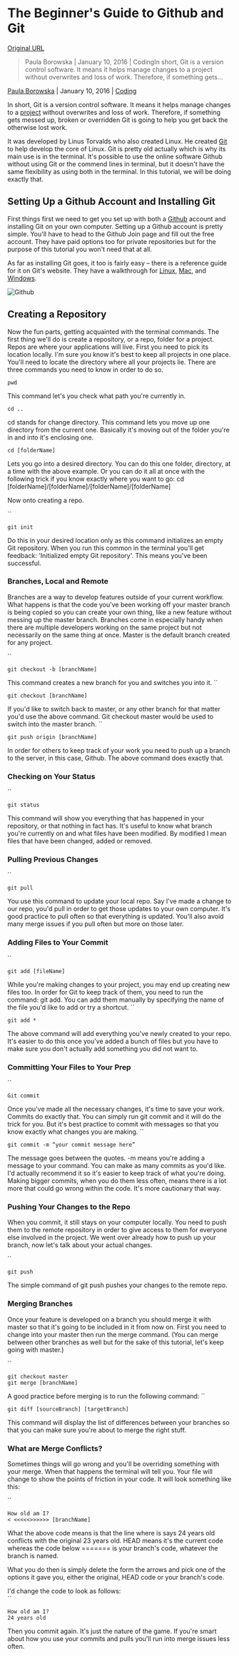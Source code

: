 # The Beginner's Guide to Github and Git

[Original URL](https://webdesignviews.com/beginners-guide-github-and-git/)

> Paula Borowska | January 10, 2016 | CodingIn short, Git is a version control software. It means it helps manage changes to a project without overwrites and loss of work. Therefore, if something gets...

[Paula Borowska](https://webdesignviews.com/author/paulaborowska/ "Posts by Paula Borowska") | January 10, 2016 | [Coding](https://webdesignviews.com/category/coding/)

In short, Git is a version control software. It means it helps manage changes to a [project](https://webdesignviews.com/tips-focusing-attention-project-work/) without overwrites and loss of work. Therefore, if something gets messed up, broken or overridden Git is going to help you get back the otherwise lost work.

It was developed by Linus Torvalds who also created Linux. He created [Git](https://git-scm.com/) to help develop the core of Linux. Git is pretty old actually which is why its main use is in the terminal. It's possible to use the online software Github without using Git or the commend lines in terminal, but it doesn't have the same flexibility as using both in the terminal. In this tutorial, we will be doing exactly that.

## Setting Up a Github Account and Installing Git

First things first we need to get you set up with both a [Github](http://github.com) account and installing Git on your own computer. Setting up a Github account is pretty simple. You'll have to head to the Github Join page and fill out the free account. They have paid options too for private repositories but for the purpose of this tutorial you won't need that at all.

As far as installing Git goes, it too is fairly easy – there is a reference guide for it on Git's website. They have a walkthrough for [Linux](https://git-scm.com/book/en/v2/Getting-Started-Installing-Git#Installing-on-Linux), [Mac](https://git-scm.com/book/en/v2/Getting-Started-Installing-Git#Installing-on-Mac), and [Windows](https://git-scm.com/book/en/v2/Getting-Started-Installing-Git#Installing-on-Windows).

![Github](https://webdesignviews.com/media/2016/17353/github.jpg)

## Creating a Repository

Now the fun parts, getting acquainted with the terminal commands. The first thing we'll do is create a repository, or a repo, folder for a project. Repos are where your applications will live. First you need to pick its location locally. I'm sure you know it's best to keep all projects in one place. You'll need to locate the directory where all your projects lie. There are three commands you need to know in order to do so.

```
pwd
```

This command let's you check what path you're currently in.

```
cd ..
```

cd stands for change directory. This command lets you move up one directory from the current one. Basically it's moving out of the folder you're in and into it's enclosing one.

```
cd [folderName]
```

Lets you go into a desired directory. You can do this one folder, directory, at a time with the above example. Or you can do it all at once with the following trick if you know exactly where you want to go: cd [folderName]/[folderName]/[folderName]/[folderName]

Now onto creating a repo.

``

```
git init
```

Do this in your desired location only as this command initializes an empty Git repository. When you run this common in the terminal you'll get feedback: 'Initialized empty Git repository'. This means you've been successful.

### Branches, Local and Remote

Branches are a way to develop features outside of your current workflow. What happens is that the code you've been working off your master branch is being copied so you can create your own thing, like a new feature without messing up the master branch. Branches come in especially handy when there are multiple developers working on the same project but not necessarily on the same thing at once. Master is the default branch created for any project.

``

```
git checkout -b [branchName]
```

This command creates a new branch for you and switches you into it. ``

```
git checkout [branchName]
```

If you'd like to switch back to master, or any other branch for that matter you'd use the above command. Git checkout master would be used to switch into the master branch. ``

```
git push origin [branchName]
```

In order for others to keep track of your work you need to push up a branch to the server, in this case, Github. The above command does exactly that.

### Checking on Your Status

``

```
git status
```

This command will show you everything that has happened in your repository, or that nothing in fact has. It's useful to know what branch you're currently on and what files have been modified. By modified I mean files that have been changed, added or removed.

### Pulling Previous Changes

``

```
git pull
```

You use this command to update your local repo. Say I've made a change to our repo, you'd pull in order to get those updates to your own computer. It's good practice to pull often so that everything is updated. You'll also avoid many merge issues if you pull often but more on those later.

### Adding Files to Your Commit

``

```
git add [fileName]
```

While you're making changes to your project, you may end up creating new files too. In order for Git to keep track of them, you need to run the command: git add. You can add them manually by specifying the name of the file you'd like to add or try a shortcut. ``

```
git add *
```

The above command will add everything you've newly created to your repo. It's easier to do this once you've added a bunch of files but you have to make sure you don't actually add something you did not want to.

### Committing Your Files to Your Prep

``

```
Git commit
```

Once you've made all the necessary changes, it's time to save your work. Commits do exactly that. You can simply run git commit and it will do the trick for you. But it's best practice to commit with messages so that you know exactly what changes you are making. ``

```
git commit -m “your commit message here”
```

The message goes between the quotes. -m means you're adding a message to your command. You can make as many commits as you'd like. I'd actually recommend it so it's easier to keep track of what you're doing. Making bigger commits, when you do them less often, means there is a lot more that could go wrong within the code. It's more cautionary that way.

### Pushing Your Changes to the Repo

When you commit, it still stays on your computer locally. You need to push them to the remote repository in order to give access to them for everyone else involved in the project. We went over already how to push up your branch, now let's talk about your actual changes.

``

```
git push
```

The simple command of git push pushes your changes to the remote repo.

### Merging Branches

Once your feature is developed on a branch you should merge it with master so that it's going to be included in it from now on. First you need to change into your master then run the merge command. (You can merge between other branches as well but for the sake of this tutorial, let's keep going with master.)

``

```
git checkout master
git merge [branchName]
```

A good practice before merging is to run the following command: ``

```
git diff [sourceBranch] [targetBranch]
```

This command will display the list of differences between your branches so that you can make sure you're about to merge the right stuff.

### What are Merge Conflicts?

Sometimes things will go wrong and you'll be overriding something with your merge. When that happens the terminal will tell you. Your file will change to show the points of friction in your code. It will look something like this:

``

```
How old am I?
< <<<<<>>>>>> [branchName]
```

What the above code means is that the line where is says 24 years old conflicts with the original 23 years old. HEAD means it's the current code whereas the code below ======= is your branch's code, whatever the branch is named.

What you do then is simply delete the form the arrows and pick one of the options it gave you, either the original, HEAD code or your branch's code.

I'd change the code to look as follows:<br>
``

```
How old am I?
24 years old
```

Then you commit again. It's just the nature of the game. If you're smart about how you use your commits and pulls you'll run into merge issues less often.
